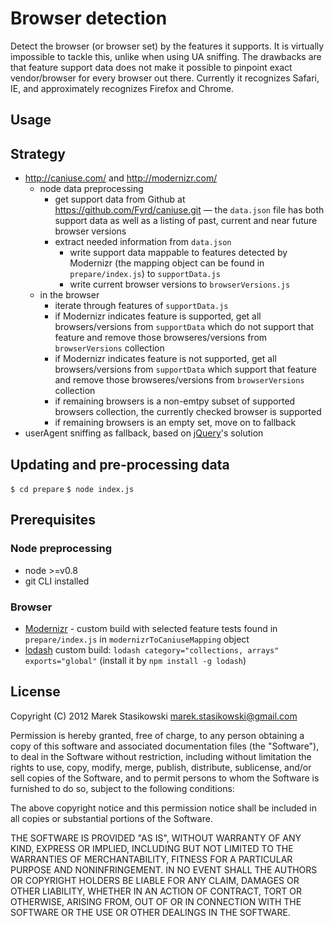 # Browser detection

Detect the browser (or browser set) by the features it supports. It is virtually impossible to tackle this, unlike when using UA sniffing.
The drawbacks are that feature support data does not make it possible to pinpoint exact vendor/browser for every browser out there.
Currently it recognizes Safari, IE, and approximately recognizes Firefox and Chrome.

## Usage



## Strategy

* <http://caniuse.com/> and <http://modernizr.com/>
	* node data preprocessing
		* get support data from Github at https://github.com/Fyrd/caniuse.git — the ``data.json`` file has both support data as well as a listing of past, current and near future browser versions
		* extract needed information from ``data.json``
			* write support data mappable to features detected by Modernizr (the mapping object can be found in ``prepare/index.js``) to ``supportData.js``
			* write current browser versions to ``browserVersions.js``
	* in the browser
		* iterate through features of ``supportData.js``
		* if Modernizr indicates feature is supported, get all browsers/versions from ``supportData`` which do not support that feature and remove those browseres/versions from ``browserVersions`` collection
		* if Modernizr indicates feature is not supported, get all browsers/versions from ``supportData`` which support that feature and remove those browseres/versions from ``browserVersions`` collection
		* if remaining browsers is a non-emtpy subset of supported browsers collection, the currently checked browser is supported
		* if remaining browsers is an empty set, move on to fallback
* userAgent sniffing as fallback, based on [jQuery](http://jquery.com)'s solution

## Updating and pre-processing data
``$ cd prepare``
``$ node index.js``

## Prerequisites

### Node preprocessing

* node >=v0.8
* git CLI installed

### Browser

* [Modernizr](http://modernizr.com/) - custom build with selected feature tests found in ``prepare/index.js`` in ``modernizrToCaniuseMapping`` object
* [lodash](https://github.com/bestiejs/lodash) custom build: ``lodash category="collections, arrays" exports="global"`` (install it by ``npm install -g lodash``)

## License

Copyright (C) 2012 Marek Stasikowski <marek.stasikowski@gmail.com>

Permission is hereby granted, free of charge, to any person obtaining a copy of this software and associated documentation files (the "Software"), to deal in the Software without restriction, including without limitation the rights to use, copy, modify, merge, publish, distribute, sublicense, and/or sell copies of the Software, and to permit persons to whom the Software is furnished to do so, subject to the following conditions:

The above copyright notice and this permission notice shall be included in all copies or substantial portions of the Software.

THE SOFTWARE IS PROVIDED "AS IS", WITHOUT WARRANTY OF ANY KIND, EXPRESS OR IMPLIED, INCLUDING BUT NOT LIMITED TO THE WARRANTIES OF MERCHANTABILITY, FITNESS FOR A PARTICULAR PURPOSE AND NONINFRINGEMENT. IN NO EVENT SHALL THE AUTHORS OR COPYRIGHT HOLDERS BE LIABLE FOR ANY CLAIM, DAMAGES OR OTHER LIABILITY, WHETHER IN AN ACTION OF CONTRACT, TORT OR OTHERWISE, ARISING FROM, OUT OF OR IN CONNECTION WITH THE SOFTWARE OR THE USE OR OTHER DEALINGS IN THE SOFTWARE.